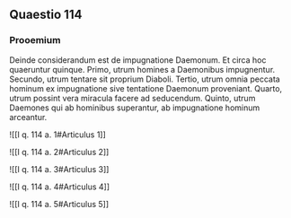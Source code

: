 ## Quaestio 114

### Prooemium

Deinde considerandum est de impugnatione Daemonum. Et circa hoc quaeruntur quinque. Primo, utrum homines a Daemonibus impugnentur. Secundo, utrum tentare sit proprium Diaboli. Tertio, utrum omnia peccata hominum ex impugnatione sive tentatione Daemonum proveniant. Quarto, utrum possint vera miracula facere ad seducendum. Quinto, utrum Daemones qui ab hominibus superantur, ab impugnatione hominum arceantur.

![[I q. 114 a. 1#Articulus 1]]

![[I q. 114 a. 2#Articulus 2]]

![[I q. 114 a. 3#Articulus 3]]

![[I q. 114 a. 4#Articulus 4]]

![[I q. 114 a. 5#Articulus 5]]

